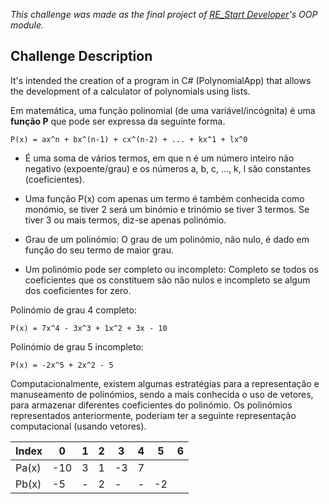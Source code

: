 *This challenge was made as the final project of [RE_Start Developer](https://pt.primaverabss.com/pt/formacao-2/acoes-em-destaque/restart/)'s OOP module.*

## Challenge Description
It's intended the creation of a program in C# (PolynomialApp) that allows the development of a calculator of polynomials using lists.

Em matemática, uma função polinomial (de uma variável/incógnita) é uma **função P** que pode ser expressa da seguinte forma.

    P(x) = ax^n + bx^(n-1) + cx^(n-2) + ... + kx^1 + lx^0

* É uma soma de vários termos, em que n é um número inteiro não negativo (expoente/grau) e os números a, b, c, ..., k, l são constantes (coeficientes).

* Uma função P(x) com apenas um termo é também conhecida como monómio, se tiver 2 será um binómio e trinómio se tiver 3 termos. Se tiver 3 ou mais termos, diz-se apenas polinómio.

* Grau de um polinómio: O grau de um polinómio, não nulo, é dado em função do seu termo de maior grau.

* Um polinómio pode ser completo ou incompleto: Completo se todos os coeficientes que os constituem são não nulos e incompleto se algum dos coeficientes for zero.

Polinómio de grau 4 completo:

    P(x) = 7x^4 - 3x^3 + 1x^2 + 3x - 10

Polinómio de grau 5 incompleto:

    P(x) = -2x^5 + 2x^2 - 5

Computacionalmente, existem algumas estratégias para a representação e manuseamento de polinómios, sendo a mais conhecida o uso de vetores, para armazenar diferentes coeficientes do polinómio. Os polinómios representados anteriormente, poderiam ter a seguinte representação computacional (usando vetores).

Index |   0 | 1 |     2 |     3 |     4 |     5 | 6
----- | --- | - | ----- | ----- | ----- | ----- | -----
Pa(x) | -10 | 3 |     1 |    -3 |     7 |       |
Pb(x) |  -5 | - |     2 |     - |     - |    -2 |

<!-- # h1 -->
<!-- ## h2 -->
<!-- ### h3 -->
<!-- #### h4 -->
<!-- ##### h5 -->
<!-- ###### h6 -->

<!-- Bold and italic -->
<!-- *italic* || _italic_ -->
<!-- **bold** || __bold__ -->

<!-- Unordered and ordered list -->
<!-- * ul -->
<!-- 1. ol -->

<!-- ![GitHub Logo](/images/logo.png) -->
<!-- Format: ![Alt Text](url) -->

<!-- http://github.com - automatic! -->
<!-- [GitHub](http://github.com) -->

<!-- Quote -->
<!-- > We're living the future so -->
<!-- > the present is our past. -->

<!-- Code -->
<!-- `<addr>` element here instead. -->